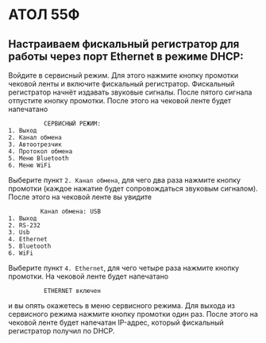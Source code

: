 # АТОЛ 55Ф

## Настраиваем фискальный регистратор для работы через порт Ethernet в режиме DHCP:

Войдите в сервисный режим. Для этого нажмите кнопку промотки чековой ленты
и включите фискальный регистратор. Фискальный регистратор начнёт издавать звуковые сигналы.
После пятого сигнала отпустите кнопку промотки. После этого на чековой ленте будет напечатано

```
          СЕРВИСНЫЙ РЕЖИМ:
1. Выход
2. Канал обмена
3. Автоотрезчик
4. Протокол обмена
5. Меню Bluetooth
6. Меню WiFi
```

Выберите пункт `2. Канал обмена`, для чего два раза нажмите кнопку промотки
(каждое нажатие будет сопровождаться звуковым сигналом). После этого на чековой ленте
вы увидите

```
         Канал обмена: USB
1. Выход
2. RS-232
3. Usb
4. Ethernet
5. Bluetooth
6. WiFi
```

Выберите пункт `4. Ethernet`, для чего четыре раза нажмите кнопку промотки.
На чековой ленте будет напечатано

```
          ETHERNET включен
```

и вы опять окажетесь в меню сервисного режима. Для выхода из сервисного режима
нажмите кнопку промотки один раз. После этого на чековой ленте будет напечатан IP-адрес,
который фискальный регистратор получил по DHCP.
